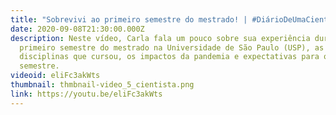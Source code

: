```yaml
---
title: "Sobrevivi ao primeiro semestre do mestrado! | #DiárioDeUmaCientista 2"
date: 2020-09-08T21:30:00.000Z
description: Neste vídeo, Carla fala um pouco sobre sua experiência durante o
  primeiro semestre do mestrado na Universidade de São Paulo (USP), as
  disciplinas que cursou, os impactos da pandemia e expectativas para o próximo
  semestre.
videoid: eliFc3akWts
thumbnail: thmbnail-video_5_cientista.png
link: https://youtu.be/eliFc3akWts
---
```

